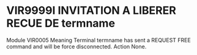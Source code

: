 # VIR9999I INVITATION A LIBERER RECUE DE termname
Module
    	VIR0005
Meaning
    Terminal termname has sent a REQUEST FREE command and will be force disconnected.
Action
    None.
